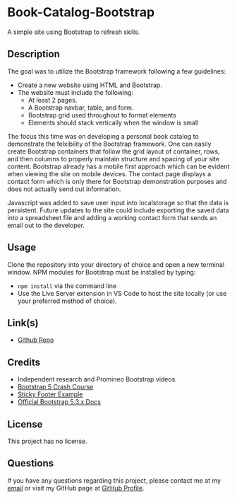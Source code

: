 # Book-Catalog-Bootstrap
A simple site using Bootstrap to refresh skills.

## Description

The goal was to utilize the Bootstrap framework following a few guidelines: 

- Create a new website using HTML and Bootstrap. 
- The website must include the following:
    - At least 2 pages.
    - A Bootstrap navbar, table, and form.
    - Bootstrap grid used throughout to format elements
    - Elements should stack vertically when the window is small

The focus this time was on developing a personal book catalog to demonstrate the felxibility of the Bootstrap framework. One can easily create Bootstrap containers that follow the grid layout of container, rows, and then columns to properly maintain structure and spacing of your site content. Bootstrap already has a mobile first approach which can be evident when viewing the site on mobile devices. The contact page displays a contact form which is only there for Bootstrap demonstration purposes and does not actually send out information.

Javascript was added to save user input into localstorage so that the data is persistent. Future updates to the site could include exporting the saved data into a spreadsheet file and adding a working contact form that sends an email out to the developer.

## Usage

Clone the repository into your directory of choice and open a new terminal window. NPM modules for Bootstrap must be installed by typing:

- `npm install` via the command line
- Use the Live Server extension in VS Code to host the site locally (or use your preferred method of choice).


## Link(s)

- [Github Repo](https://github.com/Exo-MDR-CD2000/Week-2-Bootstrap)

## Credits

- Independent research and Promineo Bootstrap videos.
- [Bootstrap 5 Crash Course](https://www.youtube.com/watch?v=Jyvffr3aCp0&t=3582s)
- [Sticky Footer Example](https://getbootstrap.com/docs/5.2/examples/sticky-footer-navbar/)
- [Official Bootstrap 5.3.x Docs](https://getbootstrap.com/docs/5.3/getting-started/introduction/)


## License
This project has no license.

## Questions
If you have any questions regarding this project, please contact me at my [email](joseguillen587@yahoo.com) or visit my GitHub page at [GitHub Profile](https://github.com/Exo-MDR-CD2000).
